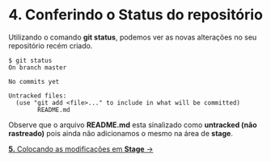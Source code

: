 # **4.** Conferindo o **Status** do repositório

Utilizando o comando **git status**, podemos ver as novas alterações no seu repositório recém criado.

```
$ git status
On branch master

No commits yet

Untracked files:
  (use "git add <file>..." to include in what will be committed)
        README.md
```

Observe que o arquivo **README.md** esta sinalizado como **untracked (não rastreado)** pois ainda não adicionamos o mesmo na área de **stage**.

[**5.** Colocando as modificações em **Stage** &rarr;](https://github.com/Pampa-Devs/git-tutorial/blob/master/Tutorial/5-adding-to-stage.md)
